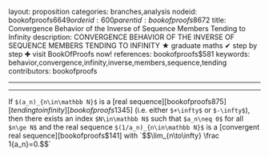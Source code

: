layout: proposition
categories: branches,analysis
nodeid: bookofproofs$6649
orderid: 600
parentid: bookofproofs$8672
title: Convergence Behavior of the Inverse of Sequence Members Tending to Infinity
description: CONVERGENCE BEHAVIOR OF THE INVERSE OF SEQUENCE MEMBERS TENDING TO INFINITY &#9733; graduate maths &#10004; step by step &#10010; visit BookOfProofs now!
references: bookofproofs$581
keywords: behavior,convergence,infinity,inverse,members,sequence,tending
contributors: bookofproofs

---


---

If `$(a_n)_{n\in\mathbb N}$` is a [real sequence][bookofproofs$875] [tending to infinity][bookofproofs$1345] (i.e. either `$+\infty$` or `$-\infty$`), then there exists an index `$N\in\mathbb N$` such that `$a_n\neq 0$` for all `$n\ge N$` and the real sequence  `$(1/a_n)_{n\in\mathbb N}$` is a [convergent real sequence][bookofproofs$141] with `$$\lim_{n\to\infty} \frac 1{a_n}=0.$$`
